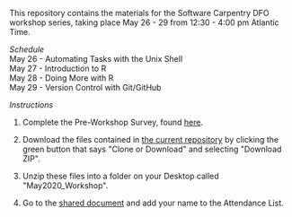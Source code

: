 This repository contains the materials for the Software Carpentry DFO workshop series, taking place May 26 - 29 from 12:30 - 4:00 pm Atlantic Time.  

*Schedule*  
May 26 - Automating Tasks with the Unix Shell  
May 27 - Introduction to R    
May 28 - Doing More with R  
May 29 - Version Control with Git/GitHub  

*Instructions*  
1. Complete the Pre-Workshop Survey, found [here](https://carpentries.typeform.com/to/wi32rS?slug=2020-05-26-DFO).  

2. Download the files contained in [the current repository](https://github.com/DanielleQuinn/DFO_May2020) by clicking the green button that says "Clone or Download" and selecting "Download ZIP".  

3. Unzip these files into a folder on your Desktop called "May2020_Workshop".  

4. Go to the [shared document](https://pad.carpentries.org/2020-05-26-dfo) and add your name to the Attendance List.
